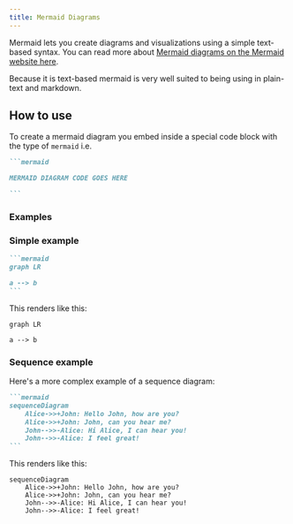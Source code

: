 ```yaml
---
title: Mermaid Diagrams
---
```


Mermaid lets you create diagrams and visualizations using a simple text-based syntax. You can read more about [Mermaid diagrams on the Mermaid website here](https://mermaid-js.github.io/mermaid/#/).

Because it is text-based mermaid is very well suited to being using in plain-text and markdown.

## How to use

To create a mermaid diagram you embed inside a special code block with the type of `mermaid` i.e.

````md
```mermaid

MERMAID DIAGRAM CODE GOES HERE

```
````

### Examples

### Simple example

````md
```mermaid
graph LR

a --> b
```
````

This renders like this:

```mermaid
graph LR

a --> b
```

### Sequence example

Here's a more complex example of a sequence diagram:

````md
```mermaid
sequenceDiagram
    Alice->>+John: Hello John, how are you?
    Alice->>+John: John, can you hear me?
    John-->>-Alice: Hi Alice, I can hear you!
    John-->>-Alice: I feel great!
```
````

This renders like this:

```mermaid
sequenceDiagram
    Alice->>+John: Hello John, how are you?
    Alice->>+John: John, can you hear me?
    John-->>-Alice: Hi Alice, I can hear you!
    John-->>-Alice: I feel great!
```
